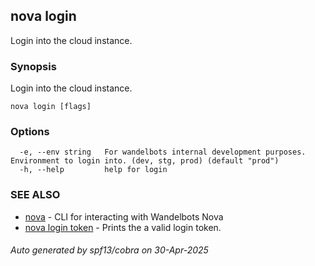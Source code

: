 ## nova login

Login into the cloud instance.

### Synopsis

Login into the cloud instance.

```
nova login [flags]
```

### Options

```
  -e, --env string   For wandelbots internal development purposes. Environment to login into. (dev, stg, prod) (default "prod")
  -h, --help         help for login
```

### SEE ALSO

* [nova](nova.md)	 - CLI for interacting with Wandelbots Nova
* [nova login token](nova_login_token.md)	 - Prints the a valid login token.

###### Auto generated by spf13/cobra on 30-Apr-2025

